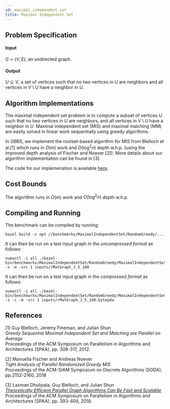```yaml
---
id: maximal_independent_set
title: Maximal Independent Set
---
```


## Problem Specification
#### Input
$G=(V, E)$, an undirected graph.

#### Output
$U \subseteq V$, a set of vertices such that no two vertices in $U$ are neighbors and all vertices in $V \setminus U$ have a neighbor in $U$.

## Algorithm Implementations
The maximal independent set problem is to compute a subset of vertices
$U$ such that no two vertices in $U$ are neighbors, and all vertices
in $V \setminus U$ have a neighbor in $U$.  Maximal independent set
(MIS) and maximal matching (MM) are easily solved in linear work
sequentially using greedy algorithms.

In GBBS, we implement the rootset-based algorithm for MIS from
Blelloch et al.[1] which runs in $O(m)$ work
and $O(\log^2 n)$ depth w.h.p. (using the
improved depth analysis of Fischer and Noever [2]). More details about
our algorithm implementation can be found in [3].

The code for our implemenation is available
[here](https://github.com/ldhulipala/gbbs/tree/master/benchmarks/GraphColoring/Hasenplaugh14/).

## Cost Bounds
The algorithm runs in $O(m)$ work and $O(\log^2 n)$ depth w.h.p.

## Compiling and Running

The benchmark can be compiled by running:
```
bazel build -c opt //benchmarks/MaximalIndependentSet/RandomGreedy/...
```

It can then be run on a test input graph in the *uncompressed format* as follows:
```
numactl -i all ./bazel-bin/benchmarks/MaximalIndependentSet/RandomGreedy/MaximalIndependentSet_main -s -m -src 1 inputs/rMatGraph_J_5_100
```

It can then be run on a test input graph in the *compressed format* as follows:
```
numactl -i all ./bazel-bin/benchmarks/MaximalIndependentSet/RandomGreedy/MaximalIndependentSet_main -s -c -m -src 1 inputs/rMatGraph_J_5_100.bytepda
```

## References

[1] Guy Blelloch, Jeremy Fineman, and Julian Shun<br/>
*Greedy Sequential Maximal Independent Set and Matching are Parallel on Average*<br/>
Proceedings of the ACM Symposium on Parallelism in Algorithms and Architectures (SPAA), pp. 308-317, 2012.

[2] Manuella Fischer and Andreas Noever<br/>
*Tight Analysis of Parallel Randomized Greedy MIS*<br/>
Proceedings of the ACM-SIAM Symposium on Discrete Algorithms (SODA), pp.2152-2160, 2018

[3] Laxman Dhulipala, Guy Blelloch, and Julian Shun<br/>
[*Theoretically Efficient Parallel Graph Algorithms Can Be Fast and Scalable*](https://ldhulipala.github.io/papers/gbbs_topc.pdf)<br/>
Proceedings of the ACM Symposium on Parallelism in Algorithms and Architectures (SPAA), pp. 393-404, 2018.
